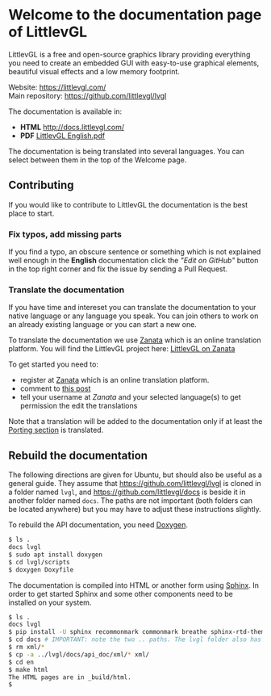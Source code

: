 # Welcome to the documentation page of LittlevGL

LittlevGL is a free and open-source graphics library providing everything you need to create an embedded GUI with easy-to-use graphical elements, beautiful visual effects and a low memory footprint.

Website: https://littlevgl.com/   
Main repository: https://github.com/littlevgl/lvgl  

The documentation is available in:
- **HTML** http://docs.littlevgl.com/  
- **PDF** [LittlevGL English.pdf](https://docs.littlevgl.com/en/html/_downloads/6c5a7f415f5012e697cd0b80e864c8a6/LittlevGL.pdf)

The documentation is being translated into several languages. You can select between them in the top of the Welcome page.

## Contributing

If you would like to contribute to LittlevGL the documentation is the best place to start.

### Fix typos, add missing parts

If you find a typo, an obscure sentence or something which is not explained well enough in the **English** documentation click the *"Edit on GitHub"* button in the top right corner and fix the issue by sending a Pull Request.

### Translate the documentation

If you have time and intereset you can translate the documentation to your native language or any language you speak. 
You can join others to work on an already existing language or you can start a new one.  

To translate the documentation we use [Zanata](https://zanata.org) which is an online translation platform. 
You will find the LittlevGL project here: [LittlevGL on Zanata](https://translate.zanata.org/iteration/view/littlevgl-docs/v6.0-doc1?dswid=3430) 

To get started you need to:
- register at [Zanata](https://zanata.org) which is an online translation platform.  
- comment to [this post](https://forum.littlevgl.com/t/translate-the-documentation/238?u=kisvegabor)
- tell your username at *Zanata* and your selected language(s) to get permission the edit the translations

Note that a translation will be added to the documentation only if at least the [Porting section](https://docs.littlevgl.com/en/html/porting/index.html) is translated.

## Rebuild the documentation

The following directions are given for Ubuntu, but should also be useful as a general guide. They assume that https://github.com/littlevgl/lvgl is cloned in a folder named `lvgl`, and https://github.com/littlevgl/docs is beside it in another folder named `docs`. The paths are not important (both folders can be located anywhere) but you may have to adjust these instructions slightly.

To rebuild the API documentation, you need [Doxygen](http://www.doxygen.nl/).

```sh
$ ls .
docs lvgl
$ sudo apt install doxygen
$ cd lvgl/scripts
$ doxygen Doxyfile
```

The documentation is compiled into HTML or another form using [Sphinx](https://www.sphinx-doc.org). In order to get started Sphinx and some other components need to be installed on your system. 

```sh
$ ls .
docs lvgl
$ pip install -U sphinx recommonmark commonmark breathe sphinx-rtd-theme
$ cd docs # IMPORTANT: note the two .. paths. The lvgl folder also has a folder inside it named docs.
$ rm xml/*
$ cp -a ../lvgl/docs/api_doc/xml/* xml/
$ cd en
$ make html
The HTML pages are in _build/html.
$
```
